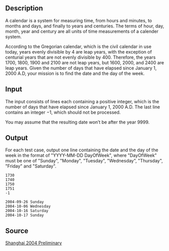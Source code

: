 <h2>Description</h2><p>A calendar is a system for measuring time, from hours and minutes, to months and days, and finally to years and centuries. The terms of hour, day, month, year and century are all units of time measurements of a calender system.
</p>According to the Gregorian calendar, which is the civil calendar in use today, years evenly divisible by 4 are leap years, with the exception of centurial years that are not evenly divisible by 400. Therefore, the years 1700, 1800, 1900 and 2100 are not leap years, but 1600, 2000, and 2400 are leap years.
Given the number of days that have elapsed since January 1, 2000 A.D, your mission is to find the date and the day of the week.<h2>Input</h2><p>The input consists of lines each containing a positive integer, which is the number of days that have elapsed since January 1, 2000 A.D. The last line contains an integer −1, which should not be processed.
</p>You may assume that the resulting date won’t be after the year 9999.<h2>Output</h2><p>For each test case, output one line containing the date and the day of the week in the format of "YYYY-MM-DD DayOfWeek", where "DayOfWeek" must be one of "Sunday", "Monday", "Tuesday", "Wednesday", "Thursday", "Friday" and "Saturday".</p><pre><code class="language-input1">1730
1740
1750
1751
-1</code></pre><pre><code class="language-output1">2004-09-26 Sunday
2004-10-06 Wednesday
2004-10-16 Saturday
2004-10-17 Sunday</code></pre><h2>Source</h2><a href="searchproblem?field=source&amp;key=Shanghai+2004+Preliminary">Shanghai 2004 Preliminary</a>